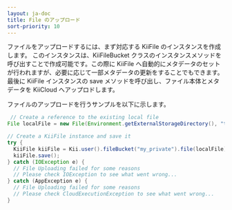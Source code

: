 ```yaml
---
layout: ja-doc
title: File のアップロード
sort-priority: 10
---
```

ファイルをアップロードするには、まず対応する KiiFile のインスタンスを作成します。
このインスタンスは、KiiFileBucket クラスのインスタンスメソッドを呼び出すことで作成可能です。この際に KiiFile へ自動的にメタデータのセットが行われますが、必要に応じて一部メタデータの更新をすることでもできます。  
最後に KiiFile インスタンスの save メソッドを呼び出し、ファイル本体とメタデータを KiiCloud へアップロドします。

ファイルのアップロードを行うサンプルを以下に示します。

```java
 // Create a reference to the existing local file
File localFile = new File(Environment.getExternalStorageDirectory(), "test.txt");

// Create a KiiFile instance and save it
try {
  KiiFile kiiFile = Kii.user().fileBucket("my_private").file(localFile);
  kiiFile.save();
} catch (IOException e) {
  // File Uploading failed for some reasons
  // Please check IOException to see what went wrong...
} catch (AppException e) {
  // File Uploading failed for some reasons
  // Please check CloudExecutionException to see what went wrong...
}
```
